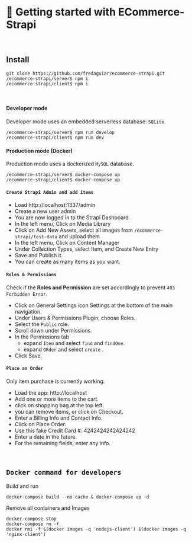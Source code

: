 # 🚀 Getting started with ECommerce-Strapi

<br/>

## Install

```
git clone https://github.com/fredaguiar/ecommerce-strapi.git
/ecommerce-strapi/server$ npm i
/ecommerce-strapi/client$ npm i
```

<br/>

#### Developer mode

Developer mode uses an embedded serverless database: `SQLite`.

```
/ecommerce-strapi/server$ npm run develop
/ecommerce-strapi/client$ npm run dev
```

#### Production mode (Docker)

Production mode uses a dockerized `MySQL` database.

```
/ecommerce-strapi/server$ docker-compose up
/ecommerce-strapi/client$ docker-compose up
```

#### `Create Strapi Admin and add items`

- Load http://localhost:1337/admin
- Create a new user admin
- You are now logged in to the Strapi Dashboard
- In the left menu, Click on Media Library
- Click on Add New Assets, select all images from `/ecommerce-strapi/test-data` and upload them
- In the left menu, Click on Content Manager
- Under Collection Types, select Item, and Create New Entry
- Save and Publish it.
- You can create as many items as you want.

#### `Roles & Permissions`

Check if the **Roles and Permission** are set accordingly to prevent `403 Forbidden Error`.

- Click on General Settings icon Settings at the bottom of the main navigation.
- Under Users & Permissions Plugin, choose Roles.
- Select the `Public` role.
- Scroll down under Permissions.
- In the Permissions tab
  - expand `Item` and select `find` and `findOne`.
  - expand `ORder` and select `create` .
- Click Save.

#### `Place an Order`

Only item purchase is currently working.

- Load the app: http://localhost
- Add one or more items to the cart.
- click on shopping bag at the top left.
- you can remove items, or click on Checkout.
- Enter a Billing Info and Contact Info.
- Click on Place Order.
- Use this fake Credit Card #: 4242424242424242
- Enter a date in the future.
- For the remaining fields, enter any info.

<br/>

## `Docker command for developers`

Build and run

```
docker-compose build --no-cache & docker-compose up -d
```

Remove all containers and Images

```
docker-compose stop
docker-compose rm -f
docker rmi -f $(docker images -q 'nodejs-client') $(docker images -q 'nginx-client')
```

